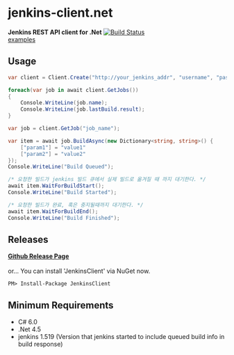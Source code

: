 jenkins-client.net
====

__Jenkins REST API client for .Net__   [![Build Status](http://52.34.187.152:8080/job/JenkinsClient/badge/icon)](http://52.34.187.152:8080/job/JenkinsClient/)
<br>
[examples](https://github.com/pjc0247/jenkins-client.net/tree/master/src/examples/Example)

Usage
----
```c#
var client = Client.Create("http://your_jenkins_addr", "username", "password");

foreach(var job in await client.GetJobs())
{
    Console.WriteLine(job.name);
    Console.WriteLine(job.lastBuild.result);
}
```

```c#
var job = client.GetJob("job_name");

var item = await job.BuildAsync(new Dictionary<string, string>() {
    ["param1"] = "value1"
    ["param2"] = "value2"
});
Console.WriteLine("Build Queued");

/* 요청한 빌드가 jenkins 빌드 큐에서 실제 빌드로 옮겨질 때 까지 대기한다. */
await item.WaitForBuildStart();
Console.WriteLine("Build Started");

/* 요청한 빌드가 완료, 혹은 중지될때까지 대기한다. */
await item.WaitForBuildEnd();
Console.WriteLine("Build Finished");
```

Releases
----
__[Github Release Page](https://github.com/pjc0247/jenkins-client.net/releases)__<br><br>
or... You can install 'JenkinsClient' via NuGet now.
```
PM> Install-Package JenkinsClient
```

Minimum Requirements
----
* C# 6.0
* .Net 4.5
* jenkins 1.519 (Version that jenkins started to include queued build info in build response)
